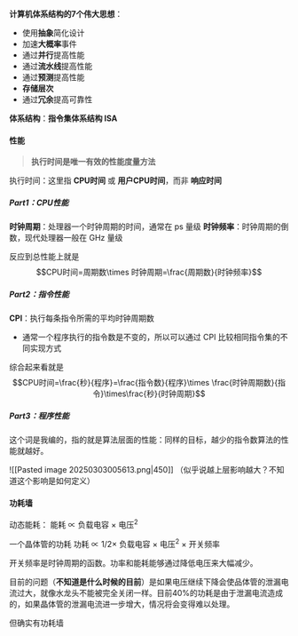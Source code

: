 **计算机体系结构的7个伟大思想**：
- 使用**抽象**简化设计
- 加速**大概率**事件
- 通过**并行**提高性能
- 通过**流水线**提高性能
- 通过**预测**提高性能
- **存储层次**
- 通过**冗余**提高可靠性


**体系结构**：**指令集体系结构 ISA**

#### 性能
>**执行时间是唯一有效的性能度量方法**

执行时间：这里指 **CPU时间** 或 **用户CPU时间**，而非 **响应时间**

##### Part1：CPU性能
**时钟周期**：处理器一个时钟周期的时间，通常在 ps 量级
**时钟频率**：时钟周期的倒数，现代处理器一般在 GHz 量级

反应到总性能上就是 $$CPU时间=周期数\times 时钟周期=\frac{周期数}{时钟频率}$$
##### Part2：指令性能
**CPI**：执行每条指令所需的平均时钟周期数
- 通常一个程序执行的指令数是不变的，所以可以通过 CPI 比较相同指令集的不同实现方式

综合起来看就是 $$CPU时间=\frac{秒}{程序}=\frac{指令数}{程序}\times \frac{时钟周期数}{指令}\times\frac{秒}{时钟周期}$$
##### Part3：程序性能
这个词是我编的，指的就是算法层面的性能：同样的目标，越少的指令数算法的性能就越好。


![[Pasted image 20250303005613.png|450]]
（似乎说越上层影响越大？不知道这个影响是如何定义）


#### 功耗墙
动态能耗：
能耗 $\varpropto$ 负载电容 $\times$ 电压$^2$

一个晶体管的功耗
功耗 $\varpropto$ $1/2\times$ 负载电容 $\times$ 电压$^2$ $\times$ 开关频率

开关频率是时钟周期的函数。功率和能耗能够通过降低电压来大幅减少。

目前的问题（**不知道是什么时候的目前**）是如果电压继续下降会使品体管的泄漏电流过大，就像水龙头不能被完全关闭一样。目前40%的功耗是由于泄漏电流造成的，如果晶体管的泄漏电流进一步增大，情况将会变得难以处理。

但确实有功耗墙